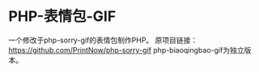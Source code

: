 # PHP-表情包-GIF
一个修改于php-sorry-gif的表情包制作PHP。
原项目链接：https://github.com/PrintNow/php-sorry-gif
php-biaoqingbao-gif为独立版本。
